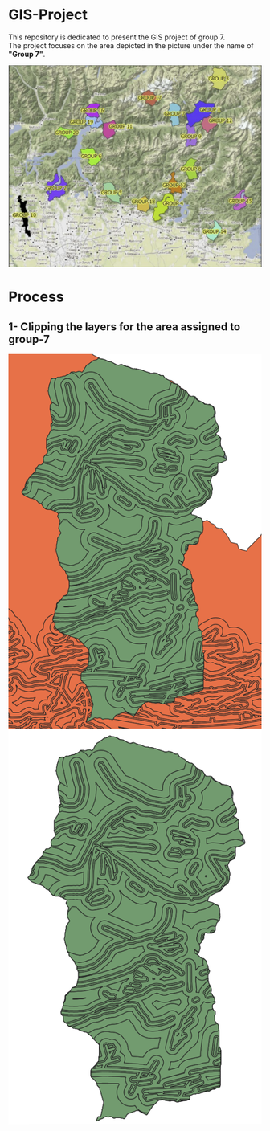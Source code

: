 # GIS-Project
This repository is dedicated to present the GIS project of group 7.<br />
The project focuses on the area depicted in the picture under the name of **"Group 7"**.


<img src="https://github.com/MohanadDiab/GIS-Project/blob/a3e75e0b60dc1a2532111257dea04eb4b5686758/assets/misc/groups.png">

# Process
## 1- Clipping the layers for the area assigned to group-7
<img src="https://github.com/MohanadDiab/GIS-Project/blob/a3e75e0b60dc1a2532111257dea04eb4b5686758/assets/misc/before_clipping.png">
<img src="https://github.com/MohanadDiab/GIS-Project/blob/a3e75e0b60dc1a2532111257dea04eb4b5686758/assets/misc/after_clipping.png">
